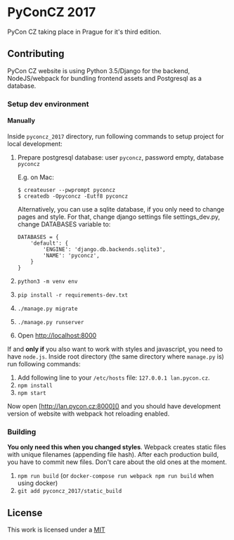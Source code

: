 PyConCZ 2017
============

PyCon CZ taking place in Prague for it's third edition.

Contributing
------------

PyCon CZ website is using Python 3.5/Django for the backend, NodeJS/webpack for
bundling frontend assets and Postgresql as a database.

### Setup dev environment

#### Manually

Inside `pyconcz_2017` directory,
run following commands to setup project for local development:

1.  Prepare postgresql database: user `pyconcz`, password empty, database `pyconcz`

    E.g. on Mac:

    ```
    $ createuser --pwprompt pyconcz
    $ createdb -Opyconcz -Eutf8 pyconcz
    ```

	Alternatively, you can use a sqlite database, if you only need to
	change pages and style. For that, change django settings file
	settings_dev.py, change DATABASES variable to:

		DATABASES = {
			'default': {
				'ENGINE': 'django.db.backends.sqlite3',
				'NAME': 'pyconcz',
			}
		}

2.  `python3 -m venv env`
3.  `pip install -r requirements-dev.txt`
4.  `./manage.py migrate`
5.  `./manage.py runserver`
6.  Open [http://localhost:8000]()

If and **only if** you also want to work with styles and javascript, you need to have `node.js`.
Inside root directory (the same directory where `manage.py` is) run following commands:

1.  Add following line to your `/etc/hosts` file: `127.0.0.1 lan.pycon.cz`.
2.  `npm install`
3.  `npm start`

Now open [http://lan.pycon.cz:8000]() and you should have development version of
website with webpack hot reloading enabled.

### Building

**You only need this when you changed styles**. Webpack creates static files with unique filenames (appending file hash). After
each production build, you have to commit new files. Don't care about the old
ones at the moment.

1. `npm run build` (or `docker-compose run webpack npm run build` when using docker)
2. `git add pyconcz_2017/static_build`


License
-------

This work is licensed under a [MIT](./LICENSE.md)
